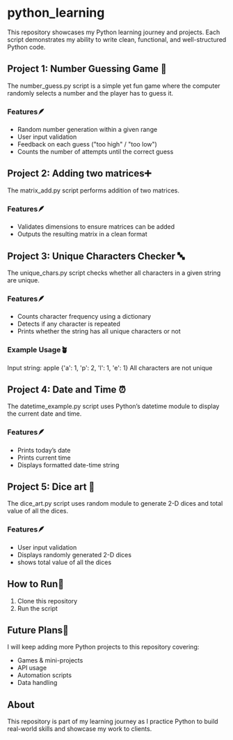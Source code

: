 # python_learning

This repository showcases my Python learning journey and projects. Each script demonstrates my ability to write clean, functional, and well-structured Python code.

## Project 1: Number Guessing Game 🎲

  The number_guess.py script is a simple yet fun game where the computer randomly selects a number and the player has to guess it.

### Features🪶

  * Random number generation within a given range
  * User input validation
  * Feedback on each guess ("too high" / "too low")
  * Counts the number of attempts until the correct guess

## Project 2: Adding two matrices➕

  The matrix_add.py script performs addition of two matrices.

### Features🪶

  * Validates dimensions to ensure matrices can be added
  * Outputs the resulting matrix in a clean format

## Project 3: Unique Characters Checker 🔤

  The unique_chars.py script checks whether all characters in a given string are unique.

### Features🪶

  * Counts character frequency using a dictionary
  * Detects if any character is repeated
  * Prints whether the string has all unique characters or  not

### Example Usage🪴

  Input string: apple
  {'a': 1, 'p': 2, 'l': 1, 'e': 1}
  All characters are not unique

## Project 4: Date and Time ⏰

The datetime_example.py script uses Python’s datetime module to display the current date and time.

### Features🪶

  * Prints today’s date
  * Prints current time
  * Displays formatted date-time string

## Project 5: Dice art 🎲

The dice_art.py script uses random module to generate 2-D dices and total value of all the dices.

### Features🪶

  * User input validation
  * Displays randomly generated 2-D dices
  * shows total value of all the dices

## How to Run🚀

  1. Clone this repository
  2. Run the script

## Future Plans🔮

  I will keep adding more Python projects to this repository covering:

  * Games & mini-projects
  * API usage
  * Automation scripts
  * Data handling

## About

  This repository is part of my learning journey as I practice Python to build real-world skills and showcase my work to clients.